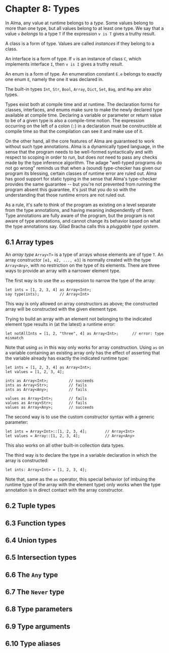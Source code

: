 # Chapter 8: Types

In Alma, any value at runtime belongs to a _type_. Some values belong to more
than one type, but all values belong to at least one type. We say that a value
`v` _belongs_ to a type `T` if the expression `v is T` gives a truthy result.

A class is a form of type. Values are called _instances_ if they belong to a
class.

An interface is a form of type. If `v` is an instance of class `C`, which
implements interface `I`, then `v is I` gives a truthy result.

An enum is a form of type. An enumeration constant `E.e` belongs to exactly one
enum `E`, namely the one it was declared in.

The built-in types `Int`, `Str`, `Bool`, `Array`, `Dict`, `Set`, `Bag`, and
`Map` are also types.

Types exist both at compile time and at runtime. The declaration forms for
classes, interfaces, and enums make sure to make the newly declared type
available at compile time. Declaring a variable or parameter or return value to
be of a given type is also a compile-time notion. The expression occurring on
the left of a colon (`:`) in a declaration must be constructible at compile
time so that the compilation can see it and make use of it.

On the other hand, all the core features of Alma are guaranteed to work without
such type annotations. Alma is a dynamically typed language, in the sense that
the program needs to be well-formed syntactically and with respect to scoping
in order to run, but does _not_ need to pass any checks made by the type
inference algorithm. The adage "well-typed programs do not go wrong" reminds us
that when a (sound) type-checker has given our program its blessing, certain
classes of runtime error are ruled out. Alma has good support for static typing
in the sense that Alma's type-checker provides the same guarantee -- but you're
not prevented from running the program absent this guarantee, it's just that
you do so with the understanding that those runtime errors are not ruled out.

As a rule, it's safe to think of the program as existing on a level separate
from the type annotations, and having meaning independently of them. Type
annotations are fully aware of the program, but the program is not aware of
type annotations, and cannot change its behavior based on what the type
annotations say. Gilad Bracha calls this a _pluggable type system_.

## 6.1 Array types

An _array type_ `Array<T>` is a type of arrays whose elements are of type `T`.
An array constructor `[e1, e2, ..., e3]` is normally created with the type
`Array<Any>`, with no restriction on the type of its elements. There are three
ways to provide an array with a narrower element type.

The first way is to use the `as` expression to narrow the type of the array:

```
let ints = [1, 2, 3, 4] as Array<Int>;
say type(ints);         // Array<Int>
```

This way is only allowed on array constructors as above; the constructed array
will be constructed with the given element type.

Trying to build an array with an element not belonging to the indicated element
type results in (at the latest) a runtime error:

```
let notAllInts = [1, 2, "three", 4] as Array<Int>;      // error: type mismatch
```

Note that using `as` in this way only works for array construction. Using `as`
on a variable containing an existing array only has the effect of asserting
that the variable already has exactly the indicated runtime type:

```
let ints = [1, 2, 3, 4] as Array<Int>;
let values = [1, 2, 3, 4];

ints as Array<Int>;         // succeeds
ints as Array<Str>;         // fails
ints as Array<Any>;         // fails

values as Array<Int>;       // fails
values as Array<Str>;       // fails
values as Array<Any>;       // succeeds
```

The second way is to use the custom constructor syntax with a generic
parameter:

```
let ints = Array<Int>::[1, 2, 3, 4];        // Array<Int>
let values = Array::[1, 2, 3, 4];           // Array<Any>
```

This also works on all other built-in collection data types.

The third way is to declare the type in a variable declaration in which the
array is constructed:

```
let ints: Array<Int> = [1, 2, 3, 4];
```

Note that, same as the `as` operator, this special behavior (of imbuing the
runtime type of the array with the element type) only works when the type
annotation is in direct contact with the array constructor.

## 6.2 Tuple types

## 6.3 Function types

## 6.4 Union types

## 6.5 Intersection types

## 6.6 The `Any` type

## 6.7 The `Never` type

## 6.8 Type parameters

## 6.9 Type arguments

## 6.10 Type aliases

